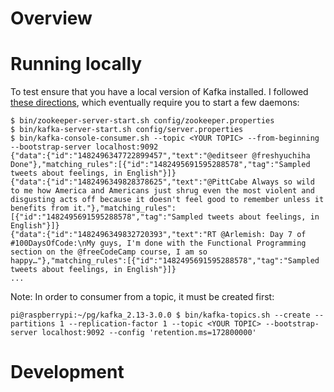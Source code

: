 # Overview

# Running locally

To test ensure that you have a local version of Kafka installed. I followed [these directions](https://kafka.apache.org/quickstart), which eventually require you to start a few daemons:

```
$ bin/zookeeper-server-start.sh config/zookeeper.properties
$ bin/kafka-server-start.sh config/server.properties
$ bin/kafka-console-consumer.sh --topic <YOUR TOPIC> --from-beginning --bootstrap-server localhost:9092
{"data":{"id":"1482496347722899457","text":"@editseer @freshyuchiha Done"},"matching_rules":[{"id":"1482495691595288578","tag":"Sampled tweets about feelings, in English"}]}
{"data":{"id":"1482496349828378625","text":"@PittCabe Always so wild to me how America and Americans just shrug even the most violent and disgusting acts off because it doesn't feel good to remember unless it benefits from it."},"matching_rules":[{"id":"1482495691595288578","tag":"Sampled tweets about feelings, in English"}]}
{"data":{"id":"1482496349832720393","text":"RT @Arlemish: Day 7 of #100DaysOfCode:\nMy guys, I'm done with the Functional Programming section on the @freeCodeCamp course, I am so happy…"},"matching_rules":[{"id":"1482495691595288578","tag":"Sampled tweets about feelings, in English"}]}
...
```

Note: In order to consumer from a topic, it must be created first:

```
pi@raspberrypi:~/pg/kafka_2.13-3.0.0 $ bin/kafka-topics.sh --create --partitions 1 --replication-factor 1 --topic <YOUR TOPIC> --bootstrap-server localhost:9092 --config 'retention.ms=172800000'
```

# Development
